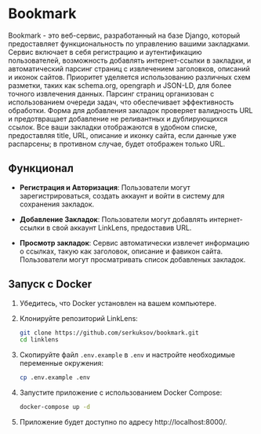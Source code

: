 # Bookmark

Bookmark - это веб-сервис, разработанный на базе Django, который предоставляет функциональность по управлению вашими закладками.
Сервис включает в себя регистрацию и аутентификацию пользователей, возможность добавлять
интернет-ссылки в закладки, и автоматический парсинг страниц с извлечением заголовков,
описаний и иконок сайтов. Приоритет уделяется использованию различных схем разметки,
таких как schema.org, opengraph и JSON-LD, для более точного извлечения данных.
Парсинг страниц организован с использованием очереди задач, что обеспечивает
эффективность обработки. Форма для добавления закладок проверяет валидность URL
и предотвращает добавление не реливантных и дублирующихся ссылок. Все ваши закладки отображаются в
удобном списке, предоставляя title, URL, описание и иконку сайта, если данные уже
распарсены; в противном случае, будет отображен только URL.

## Функционал

- **Регистрация и Авторизация**: Пользователи могут зарегистрироваться, создать аккаунт и войти в систему для сохранения закладок.

- **Добавление Закладок**: Пользователи могут добавлять интернет-ссылки в свой аккаунт LinkLens, предоставив URL.

- **Просмотр закладок**: Сервис автоматически извлечет информацию о ссылках, такую как заголовок, описание и фавикон сайта. Пользователи могут просматривать список добавленых закладок.

## Запуск с Docker

1. Убедитесь, что Docker установлен на вашем компьютере.

2. Клонируйте репозиторий LinkLens:

   ```bash
   git clone https://github.com/serkuksov/bookmark.git
   cd linklens

3. Скопируйте файл `.env.example` в `.env` и настройте необходимые переменные окружения:
   ```bash
   cp .env.example .env

4. Запустите приложение с использованием Docker Compose:
   ```bash
   docker-compose up -d

5. Приложение будет доступно по адресу http://localhost:8000/.
